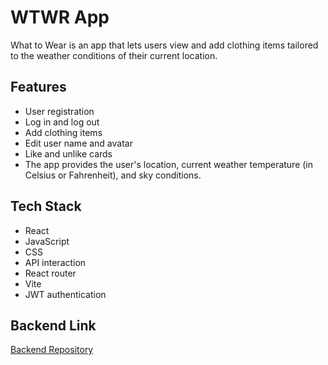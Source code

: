 # WTWR App

What to Wear is an app that lets users view and add clothing items tailored to the weather conditions of their current location.

## Features

- User registration
- Log in and log out
- Add clothing items
- Edit user name and avatar
- Like and unlike cards
- The app provides the user's location, current weather temperature (in Celsius or Fahrenheit), and sky conditions.

## Tech Stack

- React
- JavaScript
- CSS
- API interaction
- React router
- Vite
- JWT authentication

## Backend Link

[Backend Repository](https://github.com/Amitrut/se_project_express)
